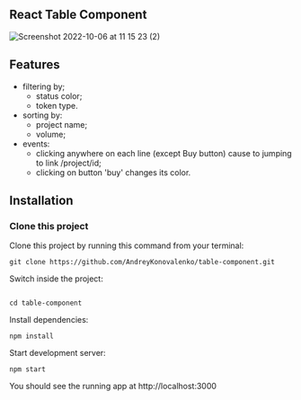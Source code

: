 ## React Table Component

![Screenshot 2022-10-06 at 11 15 23 (2)](https://user-images.githubusercontent.com/16167616/194259377-8920cbca-bd2a-4d92-946b-f0bf1e81d102.png)

## Features

- filtering by;
  - status color;
  - token type.
- sorting by:
  - project name;
  - volume;
- events:
  - clicking anywhere on each line (except Buy button) cause to jumping to link /project/id;
  - clicking on button 'buy' changes its color.

## Installation

### Clone this project

Clone this project by running this command from your terminal:

```
git clone https://github.com/AndreyKonovalenko/table-component.git
```

Switch inside the project:

```

cd table-component
```

Install dependencies:

```
npm install
```

Start development server:

```
npm start
```

You should see the running app at http://localhost:3000
